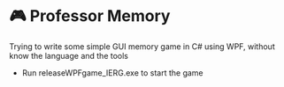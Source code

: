 # :video_game:   Professor Memory 
Trying to write some simple GUI memory game in C# using WPF, without know the language and the tools
 - Run releaseWPFgame_IERG.exe to start the game
